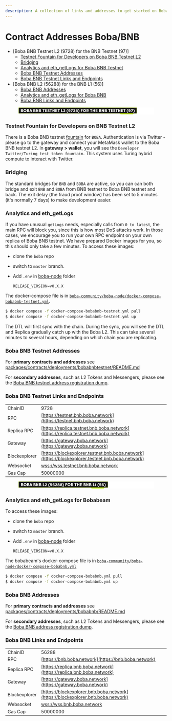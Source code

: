 ```yaml
---
description: A collection of links and addresses to get started on Boba-BNB
---
```


# Contract Addresses Boba/BNB

* [Boba BNB Testnet L2 (9728) for the BNB Testnet (97)]
  * [Testnet Fountain for Developers on Boba BNB Testnet L2](network-bnb.md#testnet-fountain-for-developers-on-boba-bnb-testnet-l2)
  * [Bridging](network-bnb.md#bridging)
  * [Analytics and eth\_getLogs for Boba BNB Testnet](network-bnb.md#analytics-and-eth-getlogs-for-boba-bnb-testnet)
  * [Boba BNB Testnet Addresses](network-bnb.md#boba-bnb-testnet-addresses)
  * [Boba BNB Testnet Links and Endpoints](network-bnb.md#boba-bnb-testnet-links-and-endpoints)
* [Boba BNB L2 (56288) for the BNB L1 (56)]
  * [Boba BNB Addresses](network-bnb.md#boba-bnb-addresses)
  * [Analytics and eth\_getLogs for Boba BNB](network-bnb.md#analytics-and-eth-getlogs-for-boba-bnb)
  * [Boba BNB Links and Endpoints](network-bnb.md#boba-bnb-links-and-endpoints)

<figure><img src="../../.gitbook/assets/Artboard 1 (11).png" alt=""><figcaption></figcaption></figure>

### Testnet Fountain for Developers on BNB Testnet L2

There is a Boba BNB testnet [fountain](https://gateway.boba.network/?network=Testnet&chain=BNB) for `BOBA`. Authentication is via Twitter - please go to the gateway and connect your MetaMask wallet to the Boba BNB testnet L2. In **gateway > wallet**, you will see the `Developer Twitter/Turing test token fountain`. This system uses Turing hybrid compute to interact with Twitter.

### Bridging

The standard bridges for `BNB` and `BOBA` are active, so you can can both bridge and exit `BNB` and `BOBA` from BNB testnet to Boba BNB testnet and back. The exit delay (the fraud proof window) has been set to 5 minutes (it's normally 7 days) to make development easier.

### Analytics and eth\_getLogs

If you have unusual `getLogs` needs, especially calls from `0 to latest`, the main RPC will block you, since this is how most DoS attacks work. In those cases, we encourage you to run your own RPC endpoint on your own replica of Boba BNB testnet. We have prepared Docker images for you, so this should only take a few minutes. To access these images:

* clone the `boba` repo
* switch to `master` branch.
*   Add `.env` in [boba-node](https://github.com/bobanetwork/boba/tree/master/boba\_community/boba-node) folder

    ```
    RELEASE_VERSION=v0.X.X
    ```

The docker-compose file is in [`boba-community/boba-node/docker-compose-bobabnb-testnet.yml`](https://github.com/bobanetwork/boba/tree/master/boba_community/boba-node).

```bash
$ docker compose -f docker-compose-bobabnb-testnet.yml pull
$ docker compose -f docker-compose-bobabnb-testnet.yml up
```

The DTL will first sync with the chain. During the sync, you will see the DTL and Replica gradually catch up with the Boba L2. This can take several minutes to several hours, depending on which chain you are replicating.

### Boba BNB Testnet Addresses

For **primary contracts and addresses** see [packages/contracts/deployments/bobabnbtestnet/README.md](https://github.com/bobanetwork/boba/tree/master/packages/contracts/deployments/bobabnbtestnet/)

For **secondary addresses**, such as L2 Tokens and Messengers, please see the [Boba BNB testnet address registration dump](https://github.com/bobanetwork/boba/tree/master/packages/boba/register/addresses/addressBobaBnbTestnet_0xAee1fb3f4353a9060aEC3943fE932b6Efe35CdAa.json).

### Boba BNB Testnet Links and Endpoints

|               |                                                                                                  |
| ------------- | ------------------------------------------------------------------------------------------------ |
| ChainID       | 9728                                                                                             |
| RPC           | [https://testnet.bnb.boba.network](https://testnet.bnb.boba.network)                             |
| Replica RPC   | [https://replica.testnet.bnb.boba.network](https://replica.testnet.bnb.boba.network)             |
| Gateway       | [https://gateway.boba.network](https://gateway.boba.network)                                     |
| Blockexplorer | [https://blockexplorer.testnet.bnb.boba.network](https://blockexplorer.testnet.bnb.boba.network) |
| Websocket     | [wss://wss.testnet.bnb.boba.network](wss://wss.testnet.bnb.boba.network)                         |
| Gas Cap       | 50000000                                                                                         |

<figure><img src="../../.gitbook/assets/Artboard 2 (14) (2).png" alt=""><figcaption></figcaption></figure>

### Analytics and eth\_getLogs for Bobabeam

To access these images:

* clone the `boba` repo
* switch to `master` branch.
*   Add `.env` in [boba-node](https://github.com/bobanetwork/boba/tree/master/boba\_community/boba-node) folder

    ```
    RELEASE_VERSION=v0.X.X
    ```

The bobabeam's docker-compose file is in [`boba-community/boba-node/docker-compose-bobabnb.yml`](https://github.com/bobanetwork/boba/tree/master/boba\_community/boba-node)

```bash
$ docker compose -f docker-compose-bobabnb.yml pull
$ docker compose -f docker-compose-bobabnb.yml up
```

### Boba BNB Addresses

For **primary contracts and addresses** see [packages/contracts/deployments/bobabnb/README.md](https://github.com/bobanetwork/boba/tree/master/packages/contracts/deployments/bobabnb/)

For **secondary addresses**, such as L2 Tokens and Messengers, please see the [Boba BNB address registration dump](https://github.com/bobanetwork/boba/tree/master/packages/boba/register/addresses/addressBobaBnb_0xeb989B25597259cfa51Bd396cE1d4B085EC4c753.json).

### Boba BNB Links and Endpoints&#x20;

|               |                                                                                  |
| ------------- | -------------------------------------------------------------------------------- |
| ChainID       | 56288                                                                            |
| RPC           | [https://bnb.boba.network](https://bnb.boba.network)                             |
| Replica RPC   | [https://replica.bnb.boba.network](https://replica.bnb.boba.network)             |
| Gateway       | [https://gateway.boba.network](https://gateway.boba.network)                     |
| Blockexplorer | [https://blockexplorer.bnb.boba.network](https://blockexplorer.bnb.boba.network) |
| Websocket     | [wss://wss.bnb.boba.network](wss://wss.bnb.boba.network)                         |
| Gas Cap       | 50000000                                                                         |
